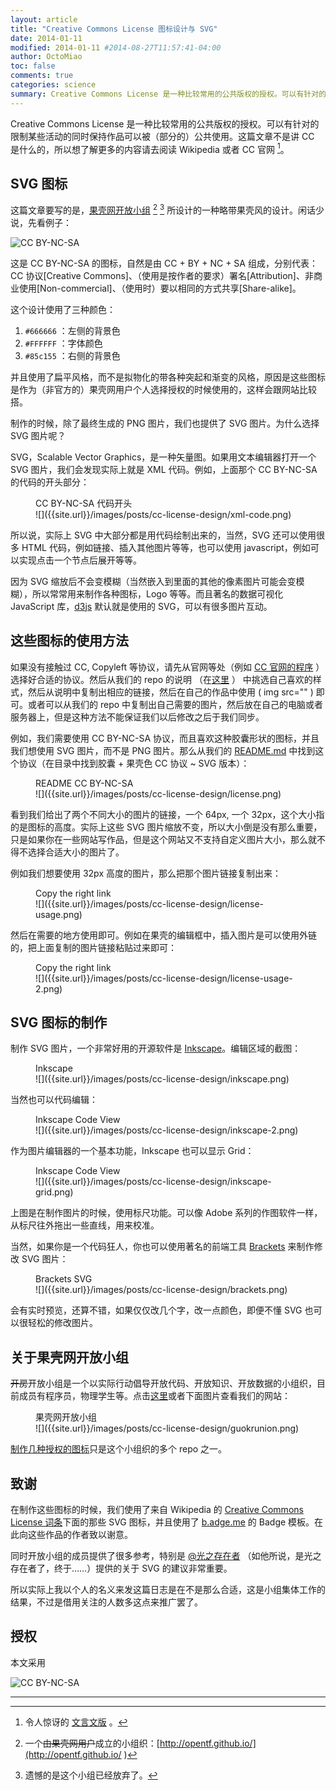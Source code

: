 ```yaml
---
layout: article
title: "Creative Commons License 图标设计与 SVG"
date: 2014-01-11
modified: 2014-01-11 #2014-08-27T11:57:41-04:00
author: OctoMiao
toc: false
comments: true
categories: science
summary: Creative Commons License 是一种比较常用的公共版权的授权。可以有针对的限制某些活动的同时保持作品可以被（部分的）公共使用。
---
```




Creative Commons License 是一种比较常用的公共版权的授权。可以有针对的限制某些活动的同时保持作品可以被（部分的）公共使用。这篇文章不是讲 CC 是什么的，所以想了解更多的内容请去阅读 Wikipedia 或者 CC 官网 [^1]。



## SVG 图标

这篇文章要写的是，[果壳网开放小组](http://opentf.github.io/) [^2] [^0] 所设计的一种略带果壳风的设计。闲话少说，先看例子：

![CC BY-NC-SA](http://opentf.github.io/GuokrBadge/cc/gs/cc_byncsa.flat.guokr.svg)

这是 CC BY-NC-SA 的图标，自然是由 CC + BY + NC + SA 组成，分别代表：CC 协议[Creative Commons]、（使用是按作者的要求）署名[Attribution]、非商业使用[Non-commercial]、（使用时）要以相同的方式共享[Share-alike]。

这个设计使用了三种颜色：

1. `#666666`  ：左侧的背景色
2. `#FFFFFF`  ：字体颜色
3. `#85c155`  ：右侧的背景色

并且使用了扁平风格，而不是拟物化的带各种突起和渐变的风格，原因是这些图标是作为（非官方的）果壳网用户个人选择授权的时候使用的，这样会跟网站比较搭。

制作的时候，除了最终生成的 PNG 图片，我们也提供了 SVG 图片。为什么选择 SVG 图片呢？

SVG，Scalable Vector Graphics，是一种矢量图。如果用文本编辑器打开一个 SVG 图片，我们会发现实际上就是 XML 代码。例如，上面那个 CC BY-NC-SA 的代码的开头部分：


<figure markdown="1">
<figcaption>
CC BY-NC-SA 代码开头
</figcaption>
![]({{site.url}}/images/posts/cc-license-design/xml-code.png)
</figure>


所以说，实际上 SVG 中大部分都是用代码绘制出来的，当然，SVG 还可以使用很多 HTML 代码，例如链接、插入其他图片等等，也可以使用 javascript，例如可以实现点击一个节点后展开等等。

因为 SVG 缩放后不会变模糊（当然嵌入到里面的其他的像素图片可能会变模糊），所以常常用来制作各种图标，Logo 等等。而且著名的数据可视化 JavaScript 库，[d3js](http://d3js.org/) 默认就是使用的 SVG，可以有很多图片互动。


## 这些图标的使用方法

如果没有接触过 CC, Copyleft 等协议，请先从官网等处（例如 [CC 官网的程序](http://creativecommons.org/choose/?lang=zh) ）选择好合适的协议。然后从我们的 repo 的说明 （在[这里](https://github.com/opentf/GuokrBadge/blob/master/README.md) ） 中挑选自己喜欢的样式，然后从说明中复制出相应的链接，然后在自己的作品中使用 ( img src="" ) 即可。或者可以从我们的 repo 中复制出自己需要的图片，然后放在自己的电脑或者服务器上，但是这种方法不能保证我们以后修改之后于我们同步。

例如，我们需要使用 CC BY-NC-SA 协议，而且喜欢这种胶囊形状的图标，并且我们想使用 SVG 图片，而不是 PNG 图片。那么从我们的 [README.md](https://github.com/opentf/GuokrBadge/blob/master/README.md) 中找到这个协议（在目录中找到胶囊 + 果壳色 CC 协议 ~ SVG 版本）：

<figure markdown="1">
<figcaption>
README CC BY-NC-SA
</figcaption>
![]({{site.url}}/images/posts/cc-license-design/license.png)
</figure>


看到我们给出了两个不同大小的图片的链接，一个 64px, 一个 32px，这个大小指的是图标的高度。实际上这些 SVG 图片缩放不变，所以大小倒是没有那么重要，只是如果你在一些网站写作品，但是这个网站又不支持自定义图片大小，那么就不得不选择合适大小的图片了。

例如我们想要使用 32px 高度的图片，那么把那个图片链接复制出来：

<figure markdown="1">
<figcaption>
Copy the right link
</figcaption>
![]({{site.url}}/images/posts/cc-license-design/license-usage.png)
</figure>



然后在需要的地方使用即可。例如在果壳的编辑框中，插入图片是可以使用外链的，把上面复制的图片链接粘贴过来即可：

<figure markdown="1">
<figcaption>
Copy the right link
</figcaption>
![]({{site.url}}/images/posts/cc-license-design/license-usage-2.png)
</figure>

## SVG 图标的制作

制作 SVG 图片，一个非常好用的开源软件是 [Inkscape](http://inkscape.org)。编辑区域的截图：

<figure markdown="1">
<figcaption>
Inkscape
</figcaption>
![]({{site.url}}/images/posts/cc-license-design/inkscape.png)
</figure>



当然也可以代码编辑：

<figure markdown="1">
<figcaption>
Inkscape Code View
</figcaption>
![]({{site.url}}/images/posts/cc-license-design/inkscape-2.png)
</figure>

作为图片编辑器的一个基本功能，Inkscape 也可以显示 Grid：

<figure markdown="1">
<figcaption>
Inkscape Code View
</figcaption>
![]({{site.url}}/images/posts/cc-license-design/inkscape-grid.png)
</figure>


上图是在制作图片的时候，使用标尺功能。可以像 Adobe 系列的作图软件一样，从标尺往外拖出一些直线，用来校准。


当然，如果你是一个代码狂人，你也可以使用著名的前端工具 [Brackets](http://brackets.io/) 来制作修改 SVG 图片：

<figure markdown="1">
<figcaption>
Brackets SVG
</figcaption>
![]({{site.url}}/images/posts/cc-license-design/brackets.png)
</figure>



会有实时预览，还算不错，如果仅仅改几个字，改一点颜色，即便不懂 SVG 也可以很轻松的修改图片。


## 关于果壳网开放小组

<strike>开房</strike>开放小组是一个以实际行动倡导开放代码、开放知识、开放数据的小组织，目前成员有程序员，物理学生等。点击[这里](http://opentf.github.io/)或者下面图片查看我们的网站：

<figure markdown="1">
<figcaption>
果壳网开放小组
</figcaption>
![]({{site.url}}/images/posts/cc-license-design/guokrunion.png)
</figure>


<a href="https://github.com/opentf/GuokrBadge" target="_blank">制作几种授权的图标</a>只是这个小组织的多个 repo 之一。


## 致谢

在制作这些图标的时候，我们使用了来自 Wikipedia 的 [Creative Commons License 词条](http://en.wikipedia.org/wiki/Creative_Commons_license)下面的那些 SVG 图标，并且使用了 [b.adge.me](http://b.adge.me) 的 Badge 模板。在此向这些作品的作者致以谢意。

同时开放小组的成员提供了很多参考，特别是 [@光之存在者](http://www.guokr.com/i/1960596414/) （如他所说，是光之存在者了，终于……）提供的关于 SVG 的建议非常重要。

所以实际上我以个人的名义来发这篇日志是在不是那么合适，这是小组集体工作的结果，不过是借用关注的人数多这点来推广罢了。


## 授权

本文采用

![CC BY-NC-SA](https://raw.github.com/opentf/GuokrBadge/master/cc/gs/cc_byncsa.flat.guokr.32.png)



-----

[^0]: 遗憾的是这个小组已经放弃了。
[^1]: 令人惊讶的 [文言文版](http://zh-classical.wikipedia.org/wiki/%E5%89%B5%E6%84%8F%E5%85%AC%E7%94%A8%E6%8E%88%E6%AC%8A%E6%A2%9D%E6%AC%BE) 。
[^2]: 一个<strike>由果壳网用户</strike>成立的小组织：[http://opentf.github.io/](http://opentf.github.io/ )